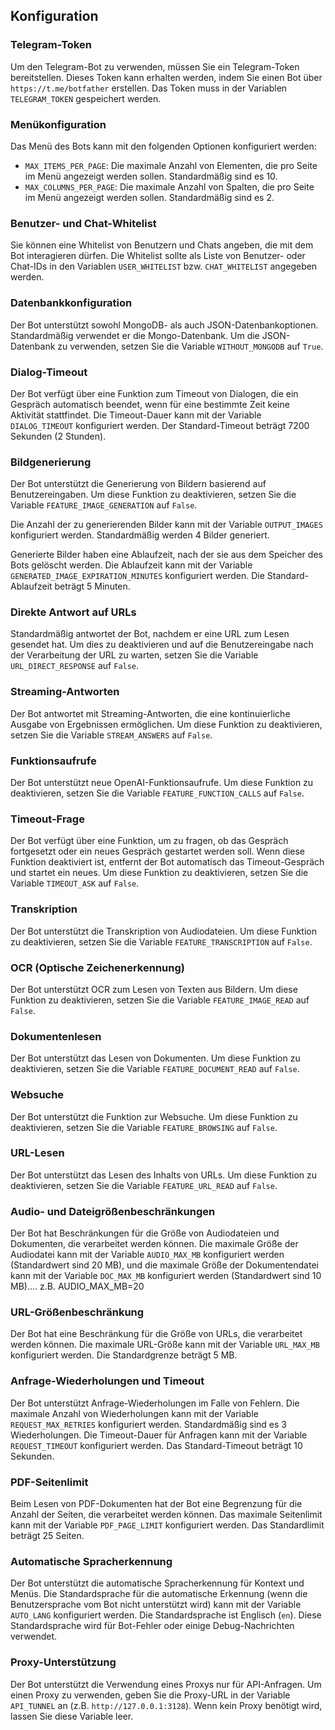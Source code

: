 ## Konfiguration

### Telegram-Token

Um den Telegram-Bot zu verwenden, müssen Sie ein Telegram-Token bereitstellen. Dieses Token kann erhalten werden, indem Sie einen Bot über `https://t.me/botfather` erstellen. Das Token muss in der Variablen `TELEGRAM_TOKEN` gespeichert werden.

### Menükonfiguration

Das Menü des Bots kann mit den folgenden Optionen konfiguriert werden:

- `MAX_ITEMS_PER_PAGE`: Die maximale Anzahl von Elementen, die pro Seite im Menü angezeigt werden sollen. Standardmäßig sind es 10.
- `MAX_COLUMNS_PER_PAGE`: Die maximale Anzahl von Spalten, die pro Seite im Menü angezeigt werden sollen. Standardmäßig sind es 2.

### Benutzer- und Chat-Whitelist

Sie können eine Whitelist von Benutzern und Chats angeben, die mit dem Bot interagieren dürfen. Die Whitelist sollte als Liste von Benutzer- oder Chat-IDs in den Variablen `USER_WHITELIST` bzw. `CHAT_WHITELIST` angegeben werden.

### Datenbankkonfiguration

Der Bot unterstützt sowohl MongoDB- als auch JSON-Datenbankoptionen. Standardmäßig verwendet er die Mongo-Datenbank. Um die JSON-Datenbank zu verwenden, setzen Sie die Variable `WITHOUT_MONGODB` auf `True`.

### Dialog-Timeout

Der Bot verfügt über eine Funktion zum Timeout von Dialogen, die ein Gespräch automatisch beendet, wenn für eine bestimmte Zeit keine Aktivität stattfindet. Die Timeout-Dauer kann mit der Variable `DIALOG_TIMEOUT` konfiguriert werden. Der Standard-Timeout beträgt 7200 Sekunden (2 Stunden).

### Bildgenerierung

Der Bot unterstützt die Generierung von Bildern basierend auf Benutzereingaben. Um diese Funktion zu deaktivieren, setzen Sie die Variable `FEATURE_IMAGE_GENERATION` auf `False`.

Die Anzahl der zu generierenden Bilder kann mit der Variable `OUTPUT_IMAGES` konfiguriert werden. Standardmäßig werden 4 Bilder generiert.

Generierte Bilder haben eine Ablaufzeit, nach der sie aus dem Speicher des Bots gelöscht werden. Die Ablaufzeit kann mit der Variable `GENERATED_IMAGE_EXPIRATION_MINUTES` konfiguriert werden. Die Standard-Ablaufzeit beträgt 5 Minuten.

### Direkte Antwort auf URLs

Standardmäßig antwortet der Bot, nachdem er eine URL zum Lesen gesendet hat. Um dies zu deaktivieren und auf die Benutzereingabe nach der Verarbeitung der URL zu warten, setzen Sie die Variable `URL_DIRECT_RESPONSE` auf `False`.

### Streaming-Antworten

Der Bot antwortet mit Streaming-Antworten, die eine kontinuierliche Ausgabe von Ergebnissen ermöglichen. Um diese Funktion zu deaktivieren, setzen Sie die Variable `STREAM_ANSWERS` auf `False`.

### Funktionsaufrufe

Der Bot unterstützt neue OpenAI-Funktionsaufrufe. Um diese Funktion zu deaktivieren, setzen Sie die Variable `FEATURE_FUNCTION_CALLS` auf `False`.

### Timeout-Frage

Der Bot verfügt über eine Funktion, um zu fragen, ob das Gespräch fortgesetzt oder ein neues Gespräch gestartet werden soll. Wenn diese Funktion deaktiviert ist, entfernt der Bot automatisch das Timeout-Gespräch und startet ein neues. Um diese Funktion zu deaktivieren, setzen Sie die Variable `TIMEOUT_ASK` auf `False`.

### Transkription

Der Bot unterstützt die Transkription von Audiodateien. Um diese Funktion zu deaktivieren, setzen Sie die Variable `FEATURE_TRANSCRIPTION` auf `False`.

### OCR (Optische Zeichenerkennung)

Der Bot unterstützt OCR zum Lesen von Texten aus Bildern. Um diese Funktion zu deaktivieren, setzen Sie die Variable `FEATURE_IMAGE_READ` auf `False`.

### Dokumentenlesen

Der Bot unterstützt das Lesen von Dokumenten. Um diese Funktion zu deaktivieren, setzen Sie die Variable `FEATURE_DOCUMENT_READ` auf `False`.

### Websuche

Der Bot unterstützt die Funktion zur Websuche. Um diese Funktion zu deaktivieren, setzen Sie die Variable `FEATURE_BROWSING` auf `False`.

### URL-Lesen

Der Bot unterstützt das Lesen des Inhalts von URLs. Um diese Funktion zu deaktivieren, setzen Sie die Variable `FEATURE_URL_READ` auf `False`.

### Audio- und Dateigrößenbeschränkungen

Der Bot hat Beschränkungen für die Größe von Audiodateien und Dokumenten, die verarbeitet werden können. Die maximale Größe der Audiodatei kann mit der Variable `AUDIO_MAX_MB` konfiguriert werden (Standardwert sind 20 MB), und die maximale Größe der Dokumentendatei kann mit der Variable `DOC_MAX_MB` konfiguriert werden (Standardwert sind 10 MB).... z.B. AUDIO_MAX_MB=20

### URL-Größenbeschränkung

Der Bot hat eine Beschränkung für die Größe von URLs, die verarbeitet werden können. Die maximale URL-Größe kann mit der Variable `URL_MAX_MB` konfiguriert werden. Die Standardgrenze beträgt 5 MB.

### Anfrage-Wiederholungen und Timeout

Der Bot unterstützt Anfrage-Wiederholungen im Falle von Fehlern. Die maximale Anzahl von Wiederholungen kann mit der Variable `REQUEST_MAX_RETRIES` konfiguriert werden. Standardmäßig sind es 3 Wiederholungen. Die Timeout-Dauer für Anfragen kann mit der Variable `REQUEST_TIMEOUT` konfiguriert werden. Das Standard-Timeout beträgt 10 Sekunden.

### PDF-Seitenlimit

Beim Lesen von PDF-Dokumenten hat der Bot eine Begrenzung für die Anzahl der Seiten, die verarbeitet werden können. Das maximale Seitenlimit kann mit der Variable `PDF_PAGE_LIMIT` konfiguriert werden. Das Standardlimit beträgt 25 Seiten.

### Automatische Spracherkennung

Der Bot unterstützt die automatische Spracherkennung für Kontext und Menüs. Die Standardsprache für die automatische Erkennung (wenn die Benutzersprache vom Bot nicht unterstützt wird) kann mit der Variable `AUTO_LANG` konfiguriert werden. Die Standardsprache ist Englisch (`en`). Diese Standardsprache wird für Bot-Fehler oder einige Debug-Nachrichten verwendet.

### Proxy-Unterstützung

Der Bot unterstützt die Verwendung eines Proxys nur für API-Anfragen. Um einen Proxy zu verwenden, geben Sie die Proxy-URL in der Variable `API_TUNNEL` an (z.B. `http://127.0.0.1:3128`). Wenn kein Proxy benötigt wird, lassen Sie diese Variable leer.
